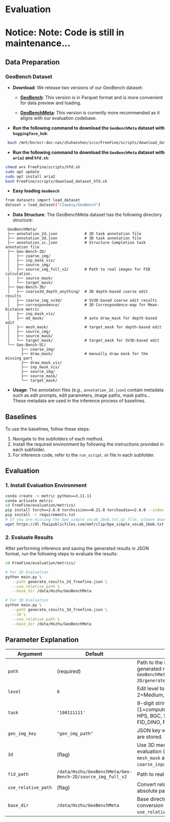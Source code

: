 # Evaluation

# **Notice**: Note: Code is still in maintenance...
 ## Data Preparation
 ### GeoBench Dataset
- **Download**: We release two versions of our GeoBench dataset:
  - **[GeoBench](https://huggingface.co/datasets/CIawevy/GeoBench)**: This version is in Parquet format and is more convenient for data preview and loading.

  - **[GeoBenchMeta](https://huggingface.co/datasets/CIawevy/GeoBenchMeta)**: This version is currently more recommended as it aligns with our evaluation codebase.

- **Run the following command to download the `GeoBenchMeta` dataset with `huggingface_hub`**:
```bash
 bash /mnt/bn/ocr-doc-nas/zhuhanshen/iccv/FreeFine/scripts/download_dataset.sh
```
- **Run the following command to download the `GeoBenchMeta` dataset with `aria2` and `hfd.sh`**:
```bash
chmod a+x FreeFine/scripts/hfd.sh
sudo apt update
sudo apt install aria2
bash FreeFine/scripts/download_dataset_hfd.sh
```
- **Easy loading `GeoBench`**
```bash
from datasets import load_dataset
dataset = load_dataset("CIawevy/GeoBench")
 ```
 - **Data Structure**: The GeoBenchMeta dataset has the following directory structure:
 ```
  GeoBenchMeta/
  ├── annotation_2d.json            # 2D task annotation file
  ├── annotation_3d.json            # 3D task annotation file
  ├── annotation_sc.json            # Structure Completion task annotation file
  ├── Geo-Bench-2D/            
  │   ├── coarse_img/          
  │   ├── inp_mask_vis/        
  │   ├── source_img/          
  │   ├── source_img_full_v2/       # Path to real images for FID calculation.
  │   ├── source_mask/         
  │   └── target_mask/          
  ├── Geo-Bench-3D/           
  │   ├── coarse3d_depth_anything/  # 3D depth-based coarse edit results
  │   ├── coarse_img_sv3d/          # SV3D-based coarse edit results
  │   ├── correspondence/           # 3D Correspondence-map for Mean-Distance metric
  │   ├── inp_mask_vis/        
  │   ├── md_mask/                  # auto draw_mask for depth-based edit
  │   ├── mesh_mask/                # target_mask for depth-based edit
  │   ├── source_img/          
  │   ├── source_mask/         
  │   └── target_mask/              # target_mask for SV3D-based edit
  └── Geo-Bench-SC/            
        ├── coarse_img/        
        ├── draw_mask/              # manually draw mask for the missing part
        ├── draw_mask_vis/     
        ├── inp_mask_vis/      
        ├── source_img/        
        ├── source_mask/       
        └── target_mask/       
 ```
  - **Usage**: The annotation files (e.g., `annotation_2d.json`) contain metadata such as edit prompts, edit parameters, image paths, mask paths... These metadata are used in the inference process of baselines.


 ## Baselines
 To use the baselines, follow these steps:
 1. Navigate to the subfolders of each method.
 2. Install the required environment by following the instructions provided in each subfolder.
 3. For inference code, refer to the `run_script.sh` file in each subfolder.

 ## Evaluation
 ### 1. Install Evaluation Environment
```bash
conda create -n metric python==3.11.11
conda activate metric
cd FreeFine/evaluation/metrics/
pip install torch==2.6.0 torchvision==0.21.0 torchaudio==2.6.0 --index-url https://download.pytorch.org/whl/cu124
pip install -r requirements.txt
# If you are missing the bpe_simple_vocab_16e6.txt.gz file, please download it from the following link.
wget https://dl.fbaipublicfiles.com/mmf/clip/bpe_simple_vocab_16e6.txt.gz
```
 ### 2. Evaluate Results
 After performing inference and saving the generated results in JSON format, run the following steps to evaluate the results:
 ```bash
cd FreeFine/evaluation/metrics/

# For 2D Evaluation
python main.py \
    --path generate_results_2d_freefine.json \
    --use_relative_path \
    --base_dir /data/Hszhu/GeoBenchMeta

# For 3D Evaluation
python main.py \
    --path generate_results_3d_freefine.json \
    --3d \
    --use_relative_path \
    --base_dir /data/Hszhu/GeoBenchMeta
 ```

 <!-- ### Parameter Explanation
  - **`--path`** (required): Path to the input data JSON file (required), pointing to the JSON file containing generated results (e.g., `GeoBenchMeta/Geo-Bench-2D/generated_results_freefine.json`).
  - **`--level`** (default=0): Editing intensity level to test (integer), used to filter cases with specific editing strengths (1: lightly, 2: moderately, 3: heavily; default 0 means no filtering, i.e., all cases).
  - **`--task`** (default='100111111'): Flag string to control which metrics to compute (9-digit string, where each digit corresponds to a metric: 1 for compute, 0 for skip). Order: `[FID, IRS, HPS, BGC, SUBC, WRAP_E, MD, FID_DINO, FID_KD]`.
  - **`--image_label`** (default="gen_img_path"): Key name of the generated image path in the JSON file (e.g., if the generated image path is stored in the `"generated_image"` field, set to `--image_label generated_image`).
  - **`--no_rotate`** (flag): Whether to exclude rotation cases (adding this parameter indicates excluding rotation-edited cases).
  - **`--mesh`** (flag): Whether to use mesh masks (adding this parameter replaces `target_mask` with `mesh_mask` and adjusts the `coarse_input_path`).
  - **`--fid_path`** (default="GeoBenchMeta/Geo-Bench-2D/source_img_full_v2"): Path to real images used for FID calculation (default points to the full original image directory of GeoBench). -->
## Parameter Explanation

| Argument              | Default                          | Description                                                                 |
|-----------------------|----------------------------------|-----------------------------------------------------------------------------|
| `path`              | (required)                       | Path to the input JSON file containing generated results (e.g., `GeoBenchMeta/Geo-Bench-2D/generated_results_2d_freefine.json`). |
| `level`             | `0`                              | Edit level to test (0=All, 1=Easy, 2=Medium, 3=Hard).                       |
| `task`              | `'100111111'`                    | 9-digit string to enable metrics (1=compute, 0=skip). Order: FID, IRS, HPS, BGC, SUBC, WRAP_E, MD, FID_DINO, FID_KD. |
| `gen_img_key`       | `"gen_img_path"`                 | JSON key where generated image paths are stored. |
| `3d`                | (flag)                           | Use 3D mesh-based masks for 3D evaluation (replaces `target_mask` with `mesh_mask` and adjusts `coarse_input_path`). |
| `fid_path`          | `/data/Hszhu/GeoBenchMeta/Geo-Bench-2D/source_img_full_v2` | Path to real images for FID calculation. |
| `use_relative_path` | (flag)                           | Convert relative paths in the JSON to absolute paths using `--base_dir`.   |
| `base_dir`          | `/data/Hszhu/GeoBenchMeta`       | Base directory for relative path conversion (required if `--use_relative_path` is enabled). |